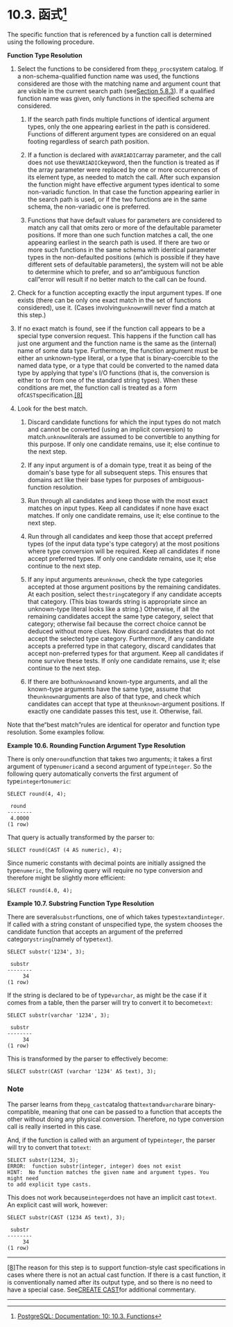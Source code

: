 # 10.3. 函式[^1]

The specific function that is referenced by a function call is determined using the following procedure.

**Function Type Resolution**

1. Select the functions to be considered from the`pg_proc`system catalog. If a non-schema-qualified function name was used, the functions considered are those with the matching name and argument count that are visible in the current search path \(see[Section 5.8.3](https://www.postgresql.org/docs/10/static/ddl-schemas.html#ddl-schemas-path)\). If a qualified function name was given, only functions in the specified schema are considered.

   1. If the search path finds multiple functions of identical argument types, only the one appearing earliest in the path is considered. Functions of different argument types are considered on an equal footing regardless of search path position.

   2. If a function is declared with a`VARIADIC`array parameter, and the call does not use the`VARIADIC`keyword, then the function is treated as if the array parameter were replaced by one or more occurrences of its element type, as needed to match the call. After such expansion the function might have effective argument types identical to some non-variadic function. In that case the function appearing earlier in the search path is used, or if the two functions are in the same schema, the non-variadic one is preferred.

   3. Functions that have default values for parameters are considered to match any call that omits zero or more of the defaultable parameter positions. If more than one such function matches a call, the one appearing earliest in the search path is used. If there are two or more such functions in the same schema with identical parameter types in the non-defaulted positions \(which is possible if they have different sets of defaultable parameters\), the system will not be able to determine which to prefer, and so an“ambiguous function call”error will result if no better match to the call can be found.

2. Check for a function accepting exactly the input argument types. If one exists \(there can be only one exact match in the set of functions considered\), use it. \(Cases involving`unknown`will never find a match at this step.\)

3. If no exact match is found, see if the function call appears to be a special type conversion request. This happens if the function call has just one argument and the function name is the same as the \(internal\) name of some data type. Furthermore, the function argument must be either an unknown-type literal, or a type that is binary-coercible to the named data type, or a type that could be converted to the named data type by applying that type's I/O functions \(that is, the conversion is either to or from one of the standard string types\). When these conditions are met, the function call is treated as a form of`CAST`specification.[\[8\]](https://www.postgresql.org/docs/10/static/typeconv-func.html#ftn.idm46249849335536)

4. Look for the best match.

   1. Discard candidate functions for which the input types do not match and cannot be converted \(using an implicit conversion\) to match.`unknown`literals are assumed to be convertible to anything for this purpose. If only one candidate remains, use it; else continue to the next step.

   2. If any input argument is of a domain type, treat it as being of the domain's base type for all subsequent steps. This ensures that domains act like their base types for purposes of ambiguous-function resolution.

   3. Run through all candidates and keep those with the most exact matches on input types. Keep all candidates if none have exact matches. If only one candidate remains, use it; else continue to the next step.

   4. Run through all candidates and keep those that accept preferred types \(of the input data type's type category\) at the most positions where type conversion will be required. Keep all candidates if none accept preferred types. If only one candidate remains, use it; else continue to the next step.

   5. If any input arguments are`unknown`, check the type categories accepted at those argument positions by the remaining candidates. At each position, select the`string`category if any candidate accepts that category. \(This bias towards string is appropriate since an unknown-type literal looks like a string.\) Otherwise, if all the remaining candidates accept the same type category, select that category; otherwise fail because the correct choice cannot be deduced without more clues. Now discard candidates that do not accept the selected type category. Furthermore, if any candidate accepts a preferred type in that category, discard candidates that accept non-preferred types for that argument. Keep all candidates if none survive these tests. If only one candidate remains, use it; else continue to the next step.

   6. If there are both`unknown`and known-type arguments, and all the known-type arguments have the same type, assume that the`unknown`arguments are also of that type, and check which candidates can accept that type at the`unknown`-argument positions. If exactly one candidate passes this test, use it. Otherwise, fail.

Note that the“best match”rules are identical for operator and function type resolution. Some examples follow.

**Example 10.6. Rounding Function Argument Type Resolution**

There is only one`round`function that takes two arguments; it takes a first argument of type`numeric`and a second argument of type`integer`. So the following query automatically converts the first argument of type`integer`to`numeric`:

```
SELECT round(4, 4);

 round
--------
 4.0000
(1 row)

```

That query is actually transformed by the parser to:

```
SELECT round(CAST (4 AS numeric), 4);

```

Since numeric constants with decimal points are initially assigned the type`numeric`, the following query will require no type conversion and therefore might be slightly more efficient:

```
SELECT round(4.0, 4);

```

  


**Example 10.7. Substring Function Type Resolution**

There are several`substr`functions, one of which takes types`text`and`integer`. If called with a string constant of unspecified type, the system chooses the candidate function that accepts an argument of the preferred category`string`\(namely of type`text`\).

```
SELECT substr('1234', 3);

 substr
--------
     34
(1 row)

```

If the string is declared to be of type`varchar`, as might be the case if it comes from a table, then the parser will try to convert it to become`text`:

```
SELECT substr(varchar '1234', 3);

 substr
--------
     34
(1 row)

```

This is transformed by the parser to effectively become:

```
SELECT substr(CAST (varchar '1234' AS text), 3);

```

### Note

The parser learns from the`pg_cast`catalog that`text`and`varchar`are binary-compatible, meaning that one can be passed to a function that accepts the other without doing any physical conversion. Therefore, no type conversion call is really inserted in this case.

And, if the function is called with an argument of type`integer`, the parser will try to convert that to`text`:

```
SELECT substr(1234, 3);
ERROR:  function substr(integer, integer) does not exist
HINT:  No function matches the given name and argument types. You might need
to add explicit type casts.

```

This does not work because`integer`does not have an implicit cast to`text`. An explicit cast will work, however:

```
SELECT substr(CAST (1234 AS text), 3);

 substr
--------
     34
(1 row)

```

  


  


---

[\[8\]](https://www.postgresql.org/docs/10/static/typeconv-func.html#idm46249849335536)The reason for this step is to support function-style cast specifications in cases where there is not an actual cast function. If there is a cast function, it is conventionally named after its output type, and so there is no need to have a special case. See[CREATE CAST](https://www.postgresql.org/docs/10/static/sql-createcast.html)for additional commentary.

---



[^1]:  [PostgreSQL: Documentation: 10: 10.3. Functions](https://www.postgresql.org/docs/10/static/typeconv-func.html)

